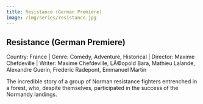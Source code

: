 ```yaml
---
title: Resistance (German Premiere)
image: /img/series/resistance.jpg
---
```


## Resistance (German Premiere)
Country: France | Genre: Comedy, Adventure, Historical | Director: Maxime Chefdeville | Writer: Maxime Chefdeville, LÃ©opold Bara, Mathieu Lalande, Alexandre Guerin, Frederic Radepont, Emmanuel Martin

The incredible story of a group of Norman resistance fighters entrenched in a forest, who, despite themselves, participated in the success of the Normandy landings.